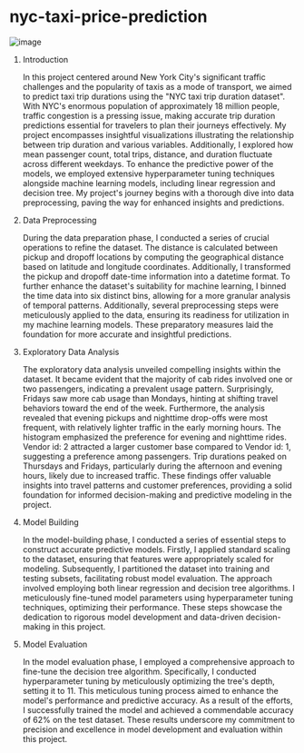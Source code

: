 # nyc-taxi-price-prediction

![image](https://github.com/akanksha1195/nyc-taxi-price-prediction/assets/115442156/455a4b33-d271-4ebf-99c6-0093afa6b6fc)
1. Introduction

   In this project centered around New York City's significant traffic challenges and the popularity of taxis as a mode of transport, we aimed to predict taxi trip durations using the "NYC taxi trip duration dataset". With NYC's enormous population of approximately 18 million people, traffic congestion is a pressing issue, making accurate trip duration predictions essential for travelers to plan their journeys effectively. My project encompasses insightful visualizations illustrating the relationship between trip duration and various variables. Additionally, I explored how mean passenger count, total trips, distance, and duration fluctuate across different weekdays. To enhance the predictive power of the models, we employed extensive hyperparameter tuning techniques alongside machine learning models, including linear regression and decision tree. My project's journey begins with a thorough dive into data preprocessing, paving the way for enhanced insights and predictions.

2. Data Preprocessing

   During the data preparation phase, I conducted a series of crucial operations to refine the dataset. The distance is calculated between pickup and dropoff locations by computing the geographical distance based on latitude and longitude coordinates. Additionally, I transformed the pickup and dropoff date-time information into a datetime format.
   To further enhance the dataset's suitability for machine learning, I binned the time data into six distinct bins, allowing for a more granular analysis of temporal patterns. Additionally, several preprocessing steps were meticulously applied to the data, ensuring its readiness for utilization in my machine learning models. These preparatory measures laid the foundation for more accurate and insightful predictions.

3. Exploratory Data Analysis
   
     The exploratory data analysis unveiled compelling insights within the dataset. It became evident that the majority of cab rides involved one or two passengers, indicating a prevalent usage pattern. Surprisingly, Fridays saw more cab usage than Mondays, hinting at shifting travel behaviors toward the end of the week. Furthermore, the analysis revealed that evening pickups and nighttime drop-offs were most frequent, with relatively lighter traffic in the early morning hours. The histogram emphasized the preference for evening and nighttime rides. Vendor id: 2 attracted a larger customer base compared to Vendor id: 1, suggesting a preference among passengers. Trip durations peaked on Thursdays and Fridays, particularly during the afternoon and evening hours, likely due to increased traffic. These findings offer valuable insights into travel patterns and customer preferences, providing a solid foundation for informed decision-making and predictive modeling in the project.

5. Model Building
   
     In the model-building phase, I conducted a series of essential steps to construct accurate predictive models. Firstly, I applied standard scaling to the dataset, ensuring that features were appropriately scaled for modeling. Subsequently, I partitioned the dataset into training and testing subsets, facilitating robust model evaluation. The approach involved employing both linear regression and decision tree algorithms. I meticulously fine-tuned model parameters using hyperparameter tuning techniques, optimizing their performance. These steps showcase the dedication to rigorous model development and data-driven decision-making in this project.

7. Model Evaluation
   
      In the model evaluation phase, I employed a comprehensive approach to fine-tune the decision tree algorithm. Specifically, I conducted hyperparameter tuning by meticulously optimizing the tree's depth, setting it to 11. This meticulous tuning process aimed to enhance the model's performance and predictive accuracy. As a result of the efforts, I successfully trained the model and achieved a commendable accuracy of 62% on the test dataset. These results underscore my commitment to precision and excellence in model development and evaluation within this project.


